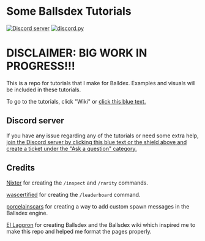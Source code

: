 # Some Ballsdex Tutorials
[![Discord server](https://img.shields.io/badge/OreoDex-Server-5865F2?logo=discord)](https://discord.gg/F3eGhQXara)
[![discord.py](https://img.shields.io/badge/discord-py-blue.svg)](https://github.com/Rapptz/discord.py)

# DISCLAIMER: BIG WORK IN PROGRESS!!!

This is a repo for tutorials that I make for Balldex. Examples and visuals will be included in these tutorials.

To go to the tutorials, click "Wiki" or [click this blue text.](https://github.com/ContestedWheel/Some-BD-Tutorials/wiki)

## Discord server

If you have any issue regarding any of the tutorials or need some extra help, [join the Discord server by clicking this blue text or the shield above and create a ticket under the "Ask a question" category.](https://discord.gg/F3eGhQXara)

## Credits

[Nixter](https://github.com/itsjruntime/) for creating the `/inspect` and `/rarity` commands.

[wascertified](https://codeberg.org/wascertified/custom-cogs) for creating the `/leaderboard` command.

[porcelainscars](https://github.com/porcelainscars) for creating a way to add custom spawn messages in the Ballsdex engine.

[El Laggron](https://github.com/laggron42) for creating Ballsdex and the Ballsdex wiki which inspired me to make this repo and helped me format the pages properly.
